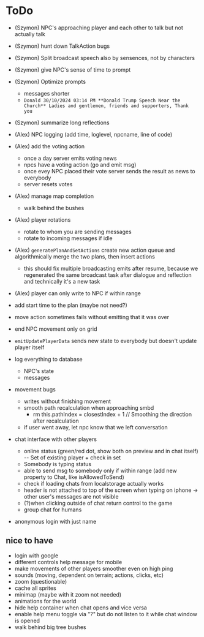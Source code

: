 # ToDo

- (Szymon) NPC's approaching player and each other to talk but not actually talk
- (Szymon) hunt down TalkAction bugs
- (Szymon) Split broadcast speech also by sensences, not by characters
- (Szymon) give NPC's sense of time to prompt
- (Szymon) Optimize prompts
  - messages shorter
  - `Donald 30/10/2024 03:14 PM **Donald Trump Speech Near the Church** Ladies and gentlemen, friends and supporters, Thank you`
- (Szymon) summarize long reflections

- (Alex) NPC logging (add time, loglevel, npcname, line of code)
- (Alex) add the voting action
  - once a day server emits voting news
  - npcs have a voting action (go and emit msg)
  - once evey NPC placed their vote server sends the result as news to everybody
  - server resets votes
- (Alex) manage map completion
  - walk behind the bushes
- (Alex) player rotations
  - rotate to whom you are sending messages
  - rotate to incoming messages if idle
- (Alex) `generatePlanAndSetActions` create new action queue and algorithmically merge the two plans, then insert actions
  - this should fix multiple broadcasting emits after resume, because we regenerated the same broadcast task after dialogue and reflection and technically it's a new task
- (Alex) player can only write to NPC if within range

- add start time to the plan (maybe not need?)
- move action sometimes fails without emitting that it was over
- end NPC movement only on grid
- `emitUpdatePlayerData` sends new state to everybody but doesn't update player itself
- log everything to database
  - NPC's state
  - messages
- movement bugs
  - writes without finishing movement
  - smooth path recalculation when approaching smbd
    - rm this.pathIndex = closestIndex + 1 // Smoothing the direction after recalculation
  - if user went away, let npc know that we left conversation
- chat interface with other players
  - online status (green/red dot, show both on preview and in chat itself) -- Set of existing player + check in set
  - Somebody is typing status
  - able to send msg to somebody only if within range (add new property to Chat, like isAllowedToSend)
  - check if loading chats from localstorage actually works
  - header is not attached to top of the screen when typing on iphone -> other user's messages are not visible
  - (?)when clicking outside of chat return control to the game
  - group chat for humans
- anonymous login with just name

## nice to have

- login with google
- different controls help message for mobile
- make movements of other players smoother even on high ping
- sounds (moving, dependent on terrain; actions, clicks, etc)
- zoom (questionable)
- cache all sprites
- minimap (maybe with it zoom not needed)
- animations for the world
- hide help container when chat opens and vice versa
- enable help menu toggle via "?" but do not listen to it while chat window is opened
- walk behind big tree bushes
